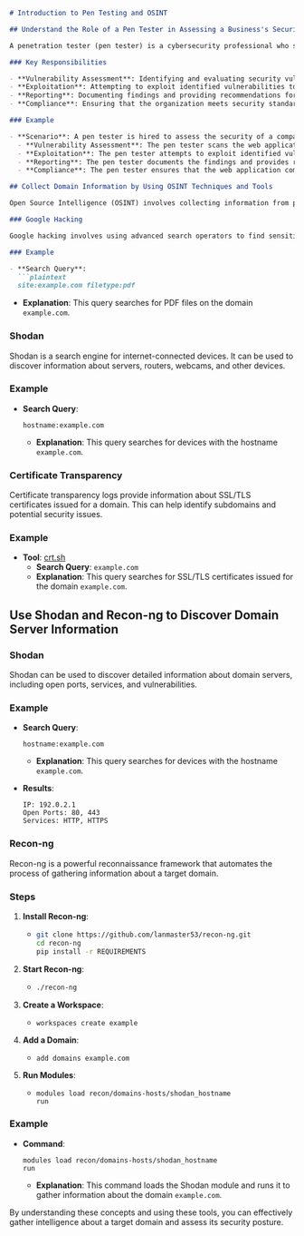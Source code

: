 ```markdown
# Introduction to Pen Testing and OSINT

## Understand the Role of a Pen Tester in Assessing a Business's Security

A penetration tester (pen tester) is a cybersecurity professional who simulates cyberattacks on a business's systems, networks, and applications to identify vulnerabilities and weaknesses. The goal is to assess the security posture of the organization and provide recommendations for improvement.

### Key Responsibilities

- **Vulnerability Assessment**: Identifying and evaluating security vulnerabilities in systems and applications.
- **Exploitation**: Attempting to exploit identified vulnerabilities to determine their impact.
- **Reporting**: Documenting findings and providing recommendations for remediation.
- **Compliance**: Ensuring that the organization meets security standards and regulatory requirements.

### Example

- **Scenario**: A pen tester is hired to assess the security of a company's web application.
  - **Vulnerability Assessment**: The pen tester scans the web application for common vulnerabilities such as SQL injection and cross-site scripting (XSS).
  - **Exploitation**: The pen tester attempts to exploit identified vulnerabilities to gain unauthorized access to sensitive data.
  - **Reporting**: The pen tester documents the findings and provides recommendations for fixing the vulnerabilities.
  - **Compliance**: The pen tester ensures that the web application complies with industry security standards.

## Collect Domain Information by Using OSINT Techniques and Tools

Open Source Intelligence (OSINT) involves collecting information from publicly available sources to gather intelligence about a target domain. OSINT techniques and tools can help identify potential security risks.

### Google Hacking

Google hacking involves using advanced search operators to find sensitive information exposed on the internet.

### Example

- **Search Query**:
  ```plaintext
  site:example.com filetype:pdf
  ```
  - **Explanation**: This query searches for PDF files on the domain `example.com`.

### Shodan

Shodan is a search engine for internet-connected devices. It can be used to discover information about servers, routers, webcams, and other devices.

### Example

- **Search Query**:
  ```plaintext
  hostname:example.com
  ```
  - **Explanation**: This query searches for devices with the hostname `example.com`.

### Certificate Transparency

Certificate transparency logs provide information about SSL/TLS certificates issued for a domain. This can help identify subdomains and potential security issues.

### Example

- **Tool**: [crt.sh](https://crt.sh/)
  - **Search Query**: `example.com`
  - **Explanation**: This query searches for SSL/TLS certificates issued for the domain `example.com`.

## Use Shodan and Recon-ng to Discover Domain Server Information

### Shodan

Shodan can be used to discover detailed information about domain servers, including open ports, services, and vulnerabilities.

### Example

- **Search Query**:
  ```plaintext
  hostname:example.com
  ```
  - **Explanation**: This query searches for devices with the hostname `example.com`.

- **Results**:
  ```plaintext
  IP: 192.0.2.1
  Open Ports: 80, 443
  Services: HTTP, HTTPS
  ```

### Recon-ng

Recon-ng is a powerful reconnaissance framework that automates the process of gathering information about a target domain.

### Steps

1. **Install Recon-ng**:
   - ```bash
     git clone https://github.com/lanmaster53/recon-ng.git
     cd recon-ng
     pip install -r REQUIREMENTS
     ```

2. **Start Recon-ng**:
   - ```bash
     ./recon-ng
     ```

3. **Create a Workspace**:
   - ```plaintext
     workspaces create example
     ```

4. **Add a Domain**:
   - ```plaintext
     add domains example.com
     ```

5. **Run Modules**:
   - ```plaintext
     modules load recon/domains-hosts/shodan_hostname
     run
     ```

### Example

- **Command**:
  ```plaintext
  modules load recon/domains-hosts/shodan_hostname
  run
  ```
  - **Explanation**: This command loads the Shodan module and runs it to gather information about the domain `example.com`.

By understanding these concepts and using these tools, you can effectively gather intelligence about a target domain and assess its security posture.

```